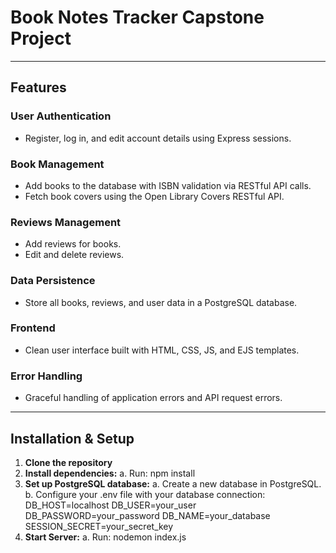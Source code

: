 # Book Notes Tracker Capstone Project
---

## Features

### User Authentication
- Register, log in, and edit account details using Express sessions.

### Book Management
- Add books to the database with ISBN validation via RESTful API calls.
- Fetch book covers using the Open Library Covers RESTful API.

### Reviews Management
- Add reviews for books.
- Edit and delete reviews.

### Data Persistence
- Store all books, reviews, and user data in a PostgreSQL database.

### Frontend
- Clean user interface built with HTML, CSS, JS, and EJS templates.

### Error Handling
- Graceful handling of application errors and API request errors.

---

## Installation & Setup

1. **Clone the repository**
2. **Install dependencies:** 
    a. Run: npm install
3. **Set up PostgreSQL database:** 
    a. Create a new database in PostgreSQL.
    b. Configure your .env file with your database connection:
        DB_HOST=localhost
        DB_USER=your_user
        DB_PASSWORD=your_password
        DB_NAME=your_database
        SESSION_SECRET=your_secret_key
4. **Start Server:**
    a. Run: nodemon index.js
